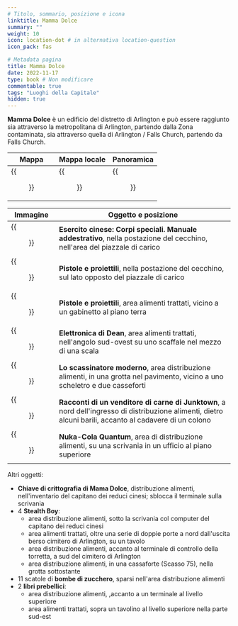 ```yaml
---
# Titolo, sommario, posizione e icona
linktitle: Mamma Dolce
summary: ""
weight: 10
icon: location-dot # in alternativa location-question
icon_pack: fas

# Metadata pagina
title: Mamma Dolce
date: 2022-11-17
type: book # Non modificare
commentable: true
tags: "Luoghi della Capitale"
hidden: true
---
```


<div class="fo3">


**Mamma Dolce** è un edificio del distretto di Arlington e può essere raggiunto sia attraverso la metropolitana di Arlington, partendo dalla Zona contaminata, sia attraverso quella di Arlington / Falls Church, partendo da Falls Church.

| Mappa                     | Mappa locale              | Panoramica                     |
| ------------------------- | ------------------------- | ------------------------------ |
| {{<figure src="fo3/Mama_Dolces_loc.webp">}} | {{<figure src="fo3/Mama_Dolces_map.webp">}} | {{<figure src="fo3/Mama_Dolces_exterior.webp">}} |

| Immagine                                                | Oggetto e posizione                                                                                                                                        |
| ------------------------------------------------------- | ---------------------------------------------------------------------------------------------------------------------------------------------------------- |
| {{<figure src="fo3/FO3MDSneakSkillBook.webp">}}                           | **Esercito cinese: Corpi speciali. Manuale addestrativo**, nella postazione del cecchino, nell'area del piazzale di carico                                 |
| {{<figure src="fo3/Mama_Dolce's_Sniper_with_a_Guns_and_Bullets.webp">}}   | **Pistole e proiettili**, nella postazione del cecchino, sul lato opposto del piazzale di carico                                                           |
| {{<figure src="fo3/Mama_Dolce's_Crapper_with_a_Guns_and_Bullets.webp">}}  | **Pistole e proiettili**, area alimenti trattati, vicino a un gabinetto al piano terra                                                                     |
| {{<figure src="fo3/Dean's_Electronics_Mama_Dolces.webp">}}                | **Elettronica di Dean**, area alimenti trattati, nell'angolo sud-ovest su uno scaffale nel mezzo di una scala                                              |
| {{<figure src="fo3/Mama_Dolce's_safes_and_a_Tumblers_Today.webp">}}       | **Lo scassinatore moderno**, area distribuzione alimenti, in una grotta nel pavimento, vicino a uno scheletro e due casseforti                             |
| {{<figure src="fo3/Mama_Dolce's_Tales_of_a_Junktown_Jerky_Vendor.webp">}} | **Racconti di un venditore di carne di Junktown**, a nord dell'ingresso di distribuzione alimenti,  dietro alcuni barili, accanto al cadavere di un colono |
| {{<figure src="fo3/Mama_Dolce's_Nuka-Cola_Quantum_and_more.webp">}}       | **Nuka-Cola Quantum**, area di distribuzione alimenti, su una scrivania in un ufficio al piano superiore                                                   |

Altri oggetti:
- **Chiave di crittografia di Mama Dolce**, distribuzione alimenti, nell'inventario del capitano dei reduci cinesi; sblocca il terminale sulla scrivania
- 4 **Stealth Boy**: 
	- area distribuzione alimenti,  sotto la scrivania col computer del capitano dei reduci cinesi
	- area alimenti trattati, oltre una serie di doppie porte a nord dall'uscita berso cimitero di Arlington, su un tavolo 
	- area distribuzione alimenti,  accanto al terminale di controllo della torretta, a sud del cimitero di Arlington
	-  area distribuzione alimenti, in una cassaforte (Scasso 75), nella grotta sottostante 
- 11 scatole di **bombe di zucchero**, sparsi nell'area distribuzione alimenti
- 2 **libri prebellici**:  
	- area distribuzione alimenti, ,accanto a un terminale al livello superiore
	- area alimenti trattati, sopra un tavolino al livello superiore nella parte sud-est

</div>